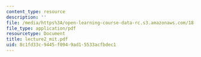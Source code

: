 ```yaml
---
content_type: resource
description: ''
file: /media/https%3A/open-learning-course-data-rc.s3.amazonaws.com/18-996-topics-in-theoretical-computer-science-internet-research-problems-spring-2002/8c1fd33c9445f0949ad15533acfbdec1_lecture2_mit.pdf
file_type: application/pdf
resourcetype: Document
title: lecture2_mit.pdf
uid: 8c1fd33c-9445-f094-9ad1-5533acfbdec1
---
```


